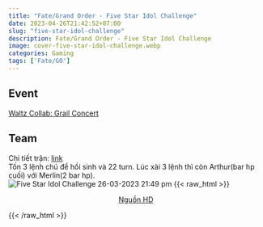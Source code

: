 ```yaml
---
title: "Fate/Grand Order - Five Star Idol Challenge"
date: 2023-04-26T21:42:52+07:00
slug: "five-star-idol-challenge"
description: Fate/Grand Order - Five Star Idol Challenge
image: cover-five-star-idol-challenge.webp
categories: Gaming
tags: ['Fate/GO']
---
```

## Event   
[Waltz Collab: Grail Concert](https://gamepress.gg/grandorder/waltz-collab-grail-concert-walkthrough)   
## Team
Chi tiết trận: [link](https://gamepress.gg/grandorder/waltz-collab-grail-concert-challenge-guide-five-star-idol)   
Tốn 3 lệnh chú để hồi sinh và 22 turn. Lúc xài 3 lệnh thì còn Arthur(bar hp cuối) với Merlin(2 bar hp).   
![Five Star Idol Challenge 26-03-2023 21:49 pm](five-star-idol-challenge-26-03-2023-21-49.webp)
{{< raw_html >}} 
<p style="text-align: center;"><a class="link" href="https://imgur.com/GVQ7K6a" target="_blank" rel="noopener">Nguồn HD</a></p>
{{< /raw_html >}}
